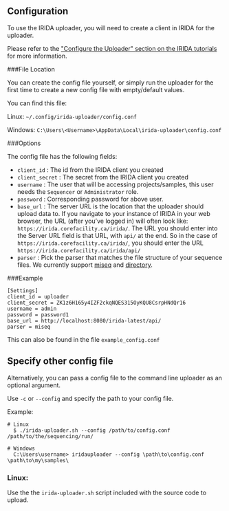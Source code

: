 ## Configuration

To use the IRIDA uploader, you will need to create a client in IRIDA for the uploader.

Please refer to the ["Configure the Uploader" section on the IRIDA tutorials](https://irida.corefacility.ca/documentation/user/tutorials/uploader-tool/) for more information.

###File Location

You can create the config file yourself, or simply run the uploader for the first time to create a new config file with empty/default values.

You can find this file:

Linux: `~/.config/irida-uploader/config.conf`

Windows: `C:\Users\<Username>\AppData\Local\irida-uploader\config.conf`

###Options

The config file has the following fields:

* `client_id` : The id from the IRIDA client you created
* `client_secret` : The secret from the IRIDA client you created
* `username` : The user that will be accessing projects/samples, this user needs the `Sequencer` or `Administrator` role. 
* `password` : Corresponding password for above user.
* `base_url` : The server URL is the location that the uploader should upload data to. If you navigate to your instance of IRIDA in your web browser, the URL (after you’ve logged in) will often look like: `https://irida.corefacility.ca/irida/`. The URL you should enter into the Server URL field is that URL, with `api/` at the end. So in the case of `https://irida.corefacility.ca/irida/`, you should enter the URL `https://irida.corefacility.ca/irida/api/`
* `parser` : Pick the parser that matches the file structure of your sequence files. We currently support [miseq](parsers/miseq.md) and [directory](parsers/directory.md).


###Example
```
[Settings]
client_id = uploader
client_secret = ZK1z6H165y4IZF2ckqNQES315OyKQU8CsrpHNdQr16
username = admin
password = password1
base_url = http://localhost:8080/irida-latest/api/
parser = miseq
```
This can also be found in the file `example_config.conf`

## Specify other config file

Alternatively, you can pass a config file to the command line uploader as an optional argument.

Use `-c` or `--config` and specify the path to your config file.

Example:

```
# Linux
  $ ./irida-uploader.sh --config /path/to/config.conf /path/to/the/sequencing/run/

# Windows
  C:\Users\username> iridauploader --config \path\to\config.conf \path\to\my\samples\
```

### Linux:

Use the the `irida-uploader.sh` script included with the source code to upload.
